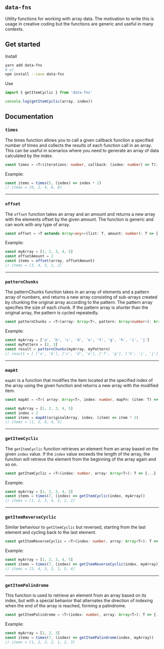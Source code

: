 ## `data-fns`

Utility functions for working with array data. The motivation to write this is usage in creative coding but the functions are generic and useful in many contexts.

## Get started

Install

```bash
yarn add data-fns
# or
npm install --save data-fns
```

Use

```typescript
import { getItemCyclic } from 'data-fns'

console.log(getItemCyclic(array, index))
```

## Documentation

### `times`

The times function allows you to call a given callback function a specified number of times and collects the results of each function call in an array. This can be useful in scenarios where you need to generate an array of data calculated by the index.

```typescript
const times = <T>(iterations: number, callback: (index: number) => T): Array<T> => {...}
```

Example:

```typescript
const items = times(5, (index) => index * 2)
// items = [0, 2, 4, 6, 8]
```

---

### `offset`

The `offset` function takes an array and an amount and returns a new array with the elements offset by the given amount. The function is generic and can work with any type of array.

```typescript
const offset = <T extends Array<any>>(list: T, amount: number): T => {...}
```

Example:

```typescript
const myArray = [1, 2, 3, 4, 5]
const offsetAmount = 2
const items = offset(array, offsetAmount)
// items = [3, 4, 5, 1, 2]
```

---

### `patternChunks`

The patternChunks function takes in an array of elements and a pattern array of numbers, and returns a new array consisting of sub-arrays created by chunking the original array according to the pattern. The pattern array specifies the size of each chunk. If the pattern array is shorter than the original array, the pattern is cycled repeatedly.

```typescript
const patternChunks = <T>(array: Array<T>, pattern: Array<number>): Array<Array<T>> => {...}
```

Example:

```typescript
const myArray = ['a', 'b', 'c', 'd', 'e', 'f', 'g', 'h', 'i', 'j']
const myPattern = [2, 3]
const result = patternChunks(myArray, myPattern)
// result = [ ['a', 'b'], ['c', 'd', 'e'], ['f', 'g'], ['h', 'i', 'j'] ]
```

---

### `mapAt`

`mapAt` is a function that modifies the item located at the specified index of the array using the given function and returns a new array with the modified item.

```typescript
const mapAt = <T>( array: Array<T>, index: number, mapFn: (item: T) => T ): Array<T> => {...}
```

```typescript
const myArray = [1, 2, 3, 4, 5]
const index = 2
const items = mapAt(originalArray, index, (item) => item * 2)
// items = [1, 2, 6, 4, 5]
```

---

### `getItemCyclic`

The `getItemCyclic` function retrieves an element from an array based on the given `index` value. If the `index` value exceeds the length of the array, the function will retrieve the element from the beginning of the array again and so on.

```typescript
const getItemCyclic = <T>(index: number, array: Array<T>): T => {...}
```

Example:

```typescript
const myArray = [1, 2, 3, 4, 5]
const items = times(7, (index) => getItemCyclic(index, myArray))
// items = [1, 2, 3, 4, 5, 1, 2]
```

---

### `getItemReverseCyclic`

Similar behaviour to `getItemCyclic` but reversed, starting from the last element and cycling back to the last element.

```typescript
const getItemReverseCyclic = <T>(index: number, array: Array<T>): T => {...}
```

Example:

```typescript
const myArray = [1, 2, 3, 4, 5]
const items = times(7, (index) => getItemReverseCyclic(index, myArray))
// items = [5, 4, 3, 2, 1, 5, 4]
```

---

### `getItemPalindrome`

This function is used to retrieve an element from an array based on its index, but with a special behavior that alternates the direction of indexing when the end of the array is reached, forming a palindrome.

```typescript
const getItemPalindrome = <T>(index: number, array: Array<T>): T => {...}
```

Example:

```typescript
const myArray = [1, 2, 3]
const items = times(7, (index) => getItemPalindrome(index, myArray))
// items = [1, 2, 3, 2, 1, 2, 3]
```
